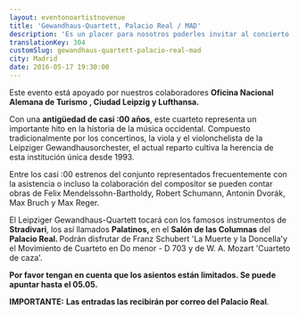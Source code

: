 ```yaml
---
layout: eventonoartistnovenue
title: 'Gewandhaus-Quartett, Palacio Real / MAD'
description: 'Es un placer para nosotros poderles invitar al concierto del cuarteto más antiguo de cuerda existente, el Leipziger Gewandhaus-Quartett'
translationKey: 304
customSlug: gewandhaus-quartett-palacio-real-mad
city: Madrid
date: 2016-05-17 19:30:00
---
```


Este evento está apoyado por nuestros colaboradores <strong>Oficina Nacional Alemana de Turismo , Ciudad Leipzig y Lufthansa.</strong>

Con una <strong>antigüedad de casi :00 años</strong>, este cuarteto representa un importante hito en la historia de la música occidental. Compuesto tradicionalmente por los concertinos, la viola y el violonchelista de la Leipziger Gewandhausorchester, el actual reparto cultiva la herencia de esta institución única desde 1993.

Entre los casi :00 estrenos del conjunto representados frecuentemente con la asistencia o incluso la colaboración del compositor se pueden contar obras de Felix Mendelssohn-Bartholdy, Robert Schumann, Antonin Dvorák, Max Bruch y Max Reger.

El Leipziger Gewandhaus-Quartett tocará con los famosos instrumentos de <strong>Stradivari</strong>, los así llamados <strong>Palatinos, </strong>en el <strong>Salón de las Columnas</strong> del <strong>Palacio Real. </strong>Podrán disfrutar de Franz Schubert 'La Muerte y la Doncella'y el Movimiento de Cuarteto en Do menor - D 703 y de W. A. Mozart 'Cuarteto de caza'.

<strong>Por favor tengan en cuenta que los asientos están limitados. Se puede apuntar hasta el 05.05.</strong>

<strong>IMPORTANTE:</strong> <strong>Las entradas las recibirán por correo del Palacio Real</strong>.
